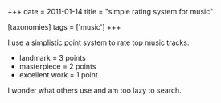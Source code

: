 +++
date = 2011-01-14
title = "simple rating system for music"

[taxonomies]
tags = ['music']
+++

I use a simplistic point system to rate top music tracks:

-   landmark = 3 points
-   masterpiece = 2 points
-   excellent work = 1 point

I wonder what others use and am too lazy to search.
